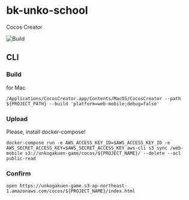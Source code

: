 # bk-unko-school

Cocos Creator

![Build](https://github.com/radicodeinc/bk-unko-school/workflows/Build/badge.svg)


## CLI

### Build

for Mac

```
/Applications/CocosCreator.app/Contents/MacOS/CocosCreator --path ${PROJECT_PATH} --build 'platform=web-mobile;debug=false'
```

### Upload

Please, install docker-compose!

```
docker-compose run -e AWS_ACCESS_KEY_ID=$AWS_ACCESS_KEY_ID -e AWS_SECRET_ACCESS_KEY=$AWS_SECRET_ACCESS_KEY aws-cli s3 sync /web-mobile s3://unkogakuen-game/cocos/${PROJECT_NAME}/ --delete --acl public-read
```

### Confirm
```
open https://unkogakuen-game.s3-ap-northeast-1.amazonaws.com/cocos/${PROJECT_NAME}/index.html
```

